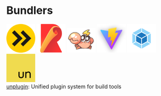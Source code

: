 # Bundlers

<div class="flex flex-row gap-8 justify-center">
<img src="/assets/esbuild-logo.png" />
<img src="/assets/rollup-logo.png" />
<img src="/assets/rspack-logo.png" />
<img src="/assets/vite-logo.png" />
<img src="/assets/webpack-logo.png" />
</div>

<Arrow x1="175" y1="275" x2="500" y2="360" />
<Arrow x1="330" y1="275" x2="500" y2="360" />
<Arrow x1="500" y1="275" x2="500" y2="360" />
<Arrow x1="655" y1="275" x2="500" y2="360" />
<Arrow x1="800" y1="275" x2="500" y2="360" />

<div class="flex flex-row gap-8 justify-center pt-30">
<img src="/assets/un-logo.png" />
</div>

<div class="absolute bottom-4 left-4">
<a href="https://github.com/unjs/unplugin">unplugin</a>: Unified plugin system for build tools
</div>

<style>
    img {
        width: 15%
    }
</style>